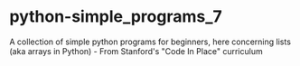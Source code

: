 # python-simple_programs_7

A collection of simple python programs for beginners, here concerning lists (aka arrays in Python) - 
From Stanford's "Code In Place" curriculum
